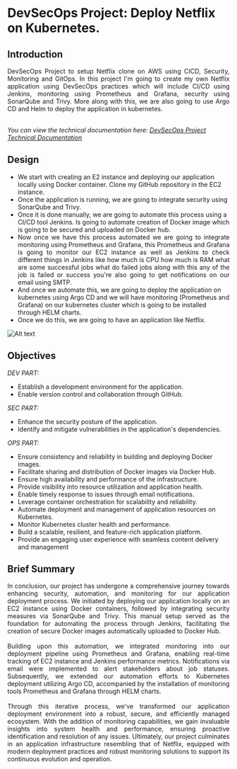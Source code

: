 # DevSecOps Project: Deploy Netflix on Kubernetes.

## Introduction
<div align="justify"> DevSecOps Project to setup Netflix clone on AWS using CICD, Security, Monitoring and GitOps. In this project I'm going to create my own Netflix application using DevSecOps practices which will include CI/CD using Jenkins, monitoring using Prometheus and Grafana, security using SonarQube and Trivy. More along with this, we are also going to use Argo CD and Helm to deploy the application in kubernetes.</div> <br>

_You can view the technical documentation here: [DevSecOps Project Technical Documentation](https://github.com/JavierRamirezMoral/DevSecOps-Project-Netflix/blob/main/DOCUMENTACI%C3%93N/JavierRam%C3%ADrezMoral%20DevSecOps%20Project%20-%20Deploy%20Netflix%20on%20Kubernetes.pdf)_


## Design
* We start with creating an E2 instance and deploying our application locally using Docker container. Clone my GitHub repository in the EC2 instance.
* Once the application is running, we are going to integrate security using SonarQube and Trivy.
* Once it is done manually, we are going to automate this process using a CI/CD tool Jenkins. Is going to automate creation of Docker image which is going to be secured and uploaded on Docker hub.
* <div align="justify">Now once we have this process automated we are going to integrate monitoring using Prometheus and Grafana, this Prometheus and Grafana is going to monitor our EC2 instance as well as Jenkins to check different things in Jenkins like how much is CPU how much is RAM what are some successful jobs what do failed jobs along with this any of the job is failed or success you're also going to get notifications on our email using SMTP.</div>
* And once we automate this, we are going to deploy the application on kubernetes using Argo CD and we will have monitoring (Prometheus and Grafana) on our kubernetes cluster which is going to be installed through HELM charts. 
* Once we do this, we are going to have an application like Netflix.
   
![Alt text](https://github.com/JavierRamirezMoral/DevSecOps-Project-Netflix/blob/main/DOCUMENTACI%C3%93N/DESIGN%20.png)


## Objectives
_DEV PART:_
* Establish a development environment for the application.
* Enable version control and collaboration through GitHub.

_SEC PART:_
* Enhance the security posture of the application.
* Identify and mitigate vulnerabilities in the application's dependencies.

_OPS PART:_
* Ensure consistency and reliability in building and deploying Docker images.
* Facilitate sharing and distribution of Docker images via Docker Hub.
* Ensure high availability and performance of the infrastructure.
* Provide visibility into resource utilization and application health.
* Enable timely response to issues through email notifications.
* Leverage container orchestration for scalability and reliability.
* Automate deployment and management of application resources on Kubernetes.
* Monitor Kubernetes cluster health and performance.
* Build a scalable, resilient, and feature-rich application platform.
* Provide an engaging user experience with seamless content delivery and management

## Brief Summary
<div align="justify">In conclusion, our project has undergone a comprehensive journey towards enhancing security, automation, and monitoring for our application deployment process. We initiated by deploying our application locally on an EC2 instance using Docker containers, followed by integrating security measures via SonarQube and Trivy. This manual setup served as the foundation for automating the process through Jenkins, facilitating the creation of secure Docker images automatically uploaded to Docker Hub.</div> <br>

<div align="justify">Building upon this automation, we integrated monitoring into our deployment pipeline using Prometheus and Grafana, enabling real-time tracking of EC2 instance and Jenkins performance metrics. Notifications via email were implemented to alert stakeholders about job statuses. Subsequently, we extended our automation efforts to Kubernetes deployment utilizing Argo CD, accompanied by the installation of monitoring tools Prometheus and Grafana through HELM charts.</div> <br>


<div align="justify">Through this iterative process, we've transformed our application deployment environment into  a robust, secure, and efficiently managed ecosystem. With the addition of monitoring capabilities, we gain invaluable insights into system health and performance, ensuring proactive identification and resolution of any issues. Ultimately, our project culminates in an application infrastructure resembling that of Netflix, equipped with modern deployment practices and robust monitoring solutions to support its continuous evolution and operation.</div> <br>

